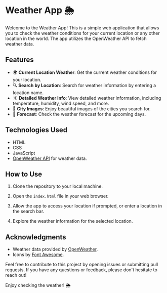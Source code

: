 # Weather App 🌦️

Welcome to the Weather App! This is a simple web application that allows you to check the weather conditions for your current location or any other location in the world. The app utilizes the OpenWeather API to fetch weather data.

## Features

- 🌍 **Current Location Weather**: Get the current weather conditions for your location.
- 🔍 **Search by Location**: Search for weather information by entering a location name.
- ☀️ **Detailed Weather Info**: View detailed weather information, including temperature, humidity, wind speed, and more.
- 🌆 **City Images**: Enjoy beautiful images of the cities you search for.
- 📅 **Forecast**: Check the weather forecast for the upcoming days.

## Technologies Used

- HTML
- CSS
- JavaScript
- [OpenWeather API](https://openweathermap.org/api) for weather data.

## How to Use

1. Clone the repository to your local machine.

2. Open the `index.html` file in your web browser.

3. Allow the app to access your location if prompted, or enter a location in the search bar.

4. Explore the weather information for the selected location.

## Acknowledgments

- Weather data provided by [OpenWeather](https://openweathermap.org/).
- Icons by [Font Awesome](https://fontawesome.com/).

Feel free to contribute to this project by opening issues or submitting pull requests. If you have any questions or feedback, please don't hesitate to reach out!

Enjoy checking the weather! 🌦️


